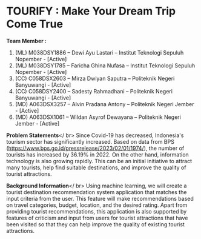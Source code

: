 <h1>TOURIFY : Make Your Dream Trip Come True</h1>

<strong>Team Member	: </strong>
1. (ML) M038DSY1886 – Dewi Ayu Lastari – Institut Teknologi Sepuluh Nopember - [Active]
2. (ML) M038DSY1785 – Faricha Ghina Nufasa – Institut Teknologi Sepuluh Nopember - [Active]
3. (CC)  C058DSX2603 – Mirza Dwiyan Saputra – Politeknik Negeri Banyuwangi - [Active]
4. (CC)  C058DSY2400 – Sadesty Rahmadhani – Politeknik Negeri Banyuwangi - [Active]
5. (MD) A063DSX3257 – Alvin Pradana Antony – Politeknik Negeri Jember - [Active]
6. (MD) A063DSX1061 – Wildan Asyrof Dewayana – Politeknik Negeri Jember - [Active]

<strong>Problem Statements</strong></ br>
Since Covid-19 has decreased, Indonesia's tourism sector has significantly increased. Based on data from BPS (https://www.bps.go.id/pressrelease/2023/02/01/1974/), the number of tourists has increased by 36.19% in 2022. On the other hand, information technology is also growing rapidly. This can be an initial initiative to attract many tourists, help find suitable destinations, and improve the quality of tourist attractions.

<strong>Background Information</strong></ br>
Using machine learning, we will create a tourist destination recommendation system application that matches the input criteria from the user. This feature will make recommendations based on travel categories, budget, location, and the desired rating. Apart from providing tourist recommendations, this application is also supported by features of criticism and input from users for tourist attractions that have been visited so that they can help improve the quality of existing tourist attractions.

